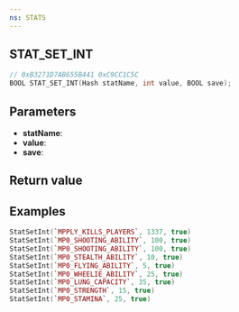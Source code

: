 ```yaml
---
ns: STATS
---
```

## STAT_SET_INT

```c
// 0xB3271D7AB655B441 0xC9CC1C5C
BOOL STAT_SET_INT(Hash statName, int value, BOOL save);
```

## Parameters
* **statName**: 
* **value**: 
* **save**: 

## Return value

## Examples
```lua
StatSetInt(`MPPLY_KILLS_PLAYERS`, 1337, true)
StatSetInt(`MP0_SHOOTING_ABILITY`, 100, true)
StatSetInt(`MP0_SHOOTING_ABILITY`, 100, true)
StatSetInt(`MP0_STEALTH_ABILITY`, 10, true)
StatSetInt(`MP0_FLYING_ABILITY`, 5, true)
StatSetInt(`MP0_WHEELIE_ABILITY`, 25, true)
StatSetInt(`MP0_LUNG_CAPACITY`, 35, true)
StatSetInt(`MP0_STRENGTH`, 15, true)
StatSetInt(`MP0_STAMINA`, 25, true)
```
